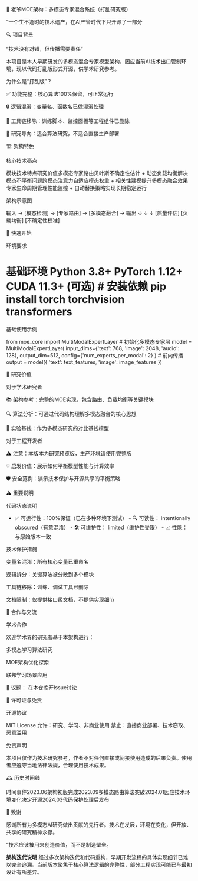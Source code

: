 🧠 老爷MOE架构：多模态专家混合系统（打乱研究版）

“一个生不逢时的技术遗产，在AI严管时代下只开源了一部分

🔍 项目背景

“技术没有对错，但传播需要责任”

本项目是本人早期研发的多模态混合专家模型架构，因应当前AI技术出口管制环境，现以代码打乱版形式开源，供学术研究参考。

为什么是“打乱版”？

✅ 功能完整：核心算法100%保留，可正常运行

🔒 逻辑混淆：变量名、函数名已做混淆处理

🚫 工具链移除：训练脚本、监控面板等工程组件已删除

🎯 研究导向：适合算法研究，不适合直接生产部署

🏗️ 架构特色

核心技术亮点

模块技术特点研究价值多模态专家路由贝叶斯不确定性估计 + 动态负载均衡解决模态不平衡问题跨模态注意力自适应模态权重 + 相关性建模提升多模态融合效果专家生命周期管理性能监控 + 自动替换策略实现长期稳定运行 

架构示意图

输入 → [模态检测] → [专家路由] → [多模态融合] → 输出 ↓ ↓ ↓ [质量评估] [负载均衡] [不确定性校准] 

🚀 快速开始

环境要求

# 基础环境 Python 3.8+ PyTorch 1.12+ CUDA 11.3+ (可选) # 安装依赖 pip install torch torchvision transformers 

基础使用示例

from moe_core import MultiModalExpertLayer # 初始化多模态专家层 model = MultiModalExpertLayer( input_dims={'text': 768, 'image': 2048, 'audio': 128}, output_dim=512, config={'num_experts_per_modal': 2} ) # 前向传播 output = model({ 'text': text_features, 'image': image_features }) 

🔬 研究价值

对于学术研究者

📚 架构参考：完整的MOE实现，包含路由、负载均衡等关键模块

🔍 算法分析：可通过代码结构理解多模态融合的核心思想

🧪 实验基线：作为多模态研究的对比基线模型

对于工程开发者

⚠️ 注意：本版本为研究预览版，生产环境请使用完整版

💡 启发价值：展示如何平衡模型性能与计算效率

🛡️ 安全范例：演示技术保护与开源共享的平衡策略

⚠️ 重要说明

代码状态说明

- ✅ 可运行性：100%保证（已在多种环境下测试） - 🔍 可读性： intentionally obscured（有意混淆） - 🛠️ 可维护性： limited（维护性受限） - 📈 性能： 与原始版本一致 

技术保护措施

变量名混淆：所有核心变量已重命名

逻辑拆分：关键算法被分散到多个模块

工具链移除：训练、调试工具已删除

文档限制：仅提供接口级文档，不提供实现细节

🤝 合作与交流

学术合作

欢迎学术界的研究者基于本架构进行：

多模态学习算法研究

MOE架构优化探索

联邦学习场景应用

💬 议题： 在本仓库开Issue讨论

📜 许可证与免责

开源协议

MIT License 允许：研究、学习、非商业使用 禁止：直接商业部署、技术窃取、恶意滥用 

免责声明

本项目仅作为技术研究参考，作者不对任何直接或间接使用造成的后果负责。使用者应遵守当地法律法规，合理使用技术成果。

🕰️ 历史时间线

时间事件2023.06架构初版完成2023.09多模态路由算法突破2024.01因应技术环境变化决定开源2024.03代码保护处理后发布 

🙏 致谢

感谢所有为多模态AI研究做出贡献的先行者。技术在发展，环境在变化，但开放、共享的研究精神永存。

“技术应该被用来创造价值，而不是制造壁垒。

**架构迭代说明**
经过多次架构迭代和代码重构，早期开发流程的具体实现细节已难以完全追溯。当前版本聚焦于核心算法逻辑的完整性，部分工程实现可能已与最初设计有所差异。
